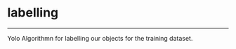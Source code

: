 # labelling
--------------------------------
Yolo Algorithmn for labelling our objects for the training dataset.
